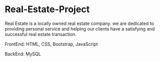 # Real-Estate-Project

Real Estate is a locally owned real estate company. we are dedicated to providing personal service and helping our clients have a satisfying and successful real estate transaction.

FrontEnd: HTML, CSS, Bootstrap, JavaScript

BackEnd: MySQL
